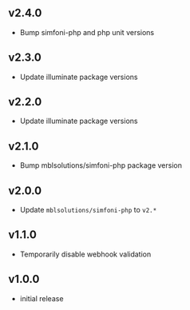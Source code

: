 ## v2.4.0

+ Bump simfoni-php and php unit versions

## v2.3.0

+ Update illuminate package versions

## v2.2.0

+ Update illuminate package versions

## v2.1.0

+ Bump mblsolutions/simfoni-php package version

## v2.0.0

+ Update `mblsolutions/simfoni-php` to `v2.*`

## v1.1.0

+ Temporarily disable webhook validation

## v1.0.0

+ initial release
